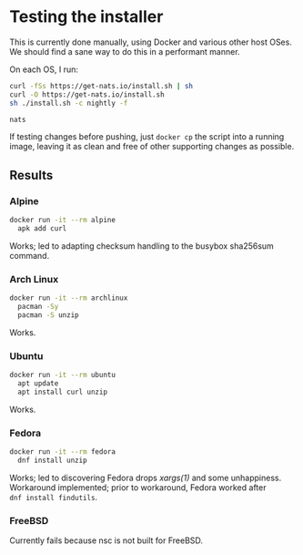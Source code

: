 Testing the installer
=====================

This is currently done manually, using Docker and various other host OSes.
We should find a sane way to do this in a performant manner.

On each OS, I run:

```sh
curl -fSs https://get-nats.io/install.sh | sh
curl -O https://get-nats.io/install.sh
sh ./install.sh -c nightly -f

nats
```

If testing changes before pushing, just `docker cp` the script into a running
image, leaving it as clean and free of other supporting changes as possible.


## Results

### Alpine

```sh
docker run -it --rm alpine
  apk add curl
```

Works; led to adapting checksum handling to the busybox sha256sum command.

### Arch Linux

```sh
docker run -it --rm archlinux
  pacman -Sy
  pacman -S unzip
```

Works.

### Ubuntu

```sh
docker run -it --rm ubuntu
  apt update
  apt install curl unzip
```

Works.

### Fedora

```sh
docker run -it --rm fedora
  dnf install unzip
```

Works; led to discovering Fedora drops _xargs(1)_ and some unhappiness.
Workaround implemented; prior to workaround, Fedora worked after
`dnf install findutils`.

### FreeBSD

Currently fails because nsc is not built for FreeBSD.

